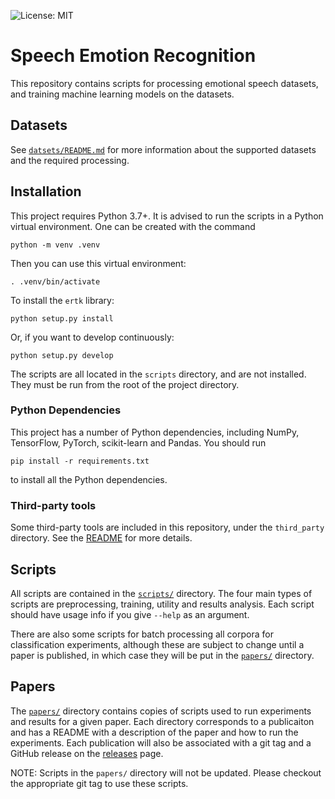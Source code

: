 ![License: MIT](https://img.shields.io/github/license/Broad-Ai-Lab/emotion)

# Speech Emotion Recognition
This repository contains scripts for processing emotional speech
datasets, and training machine learning models on the datasets.

## Datasets
See [`datsets/README.md`](datasets/README.md) for more information about
the supported datasets and the required processing.

## Installation
This project requires Python 3.7+. It is advised to run the scripts in a
Python virtual environment. One can be created with the command
```
python -m venv .venv
```
Then you can use this virtual environment:
```
. .venv/bin/activate
```
To install the `ertk` library:
```
python setup.py install
```
Or, if you want to develop continuously:
```
python setup.py develop
```

The scripts are all located in the `scripts` directory, and are not
installed. They must be run from the root of the project directory.

### Python Dependencies
This project has a number of Python dependencies, including NumPy,
TensorFlow, PyTorch, scikit-learn and Pandas. You should run
```
pip install -r requirements.txt
```
to install all the Python dependencies.

### Third-party tools
Some third-party tools are included in this repository, under the
`third_party` directory. See the [README](third_party/README.md) for
more details.

## Scripts
All scripts are contained in the [`scripts/`](scripts/) directory. The
four main types of scripts are preprocessing, training, utility and
results analysis. Each script should have usage info if you give
`--help` as an argument.

There are also some scripts for batch processing all corpora for
classification experiments, although these are subject to change until
a paper is published, in which case they will be put in the
[`papers/`](papers/) directory.

## Papers
The [`papers/`](papers/) directory contains copies of scripts used to
run experiments and results for a given paper. Each directory
corresponds to a publicaiton and has a README with a description of the
paper and how to run the experiments. Each publication will also be
associated with a git tag and a GitHub release on the
[releases](https://github.com/Broad-AI-Lab/emotion/releases) page.

NOTE: Scripts in the `papers/` directory will not be updated. Please
checkout the appropriate git tag to use these scripts.
